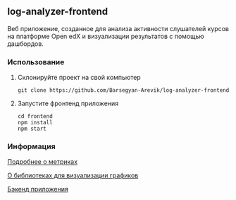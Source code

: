 ## log-analyzer-frontend
Веб приложение, созданное для анализа активности слушателей курсов на платформе Open edX и визуализации результатов с помощью дашбордов.

### Использование
1) Склонируйте проект на свой компьютер
   ```shell
   git clone https://github.com/Barsegyan-Arevik/log-analyzer-frontend
   ```
2) Запустите фронтенд приложения
   ```shell
   cd frontend
   npm install
   npm start
   ```


### Информация
[Подробнее о метриках](https://docs.google.com/document/d/10p5zKWXnF2LRT2V9M0zCFXjcEkOsdYNRg663pmJx4bI/edit?usp=sharing)


[О библиотеках для визуализации графиков](https://docs.google.com/document/d/11FnVxswTE5iMa1XV_n40CLleLSPWVutV43c76xMdOX8/edit?usp=sharing)


[Бэкенд приложения](https://github.com/rakhmukova/log-analyzer-backend)
